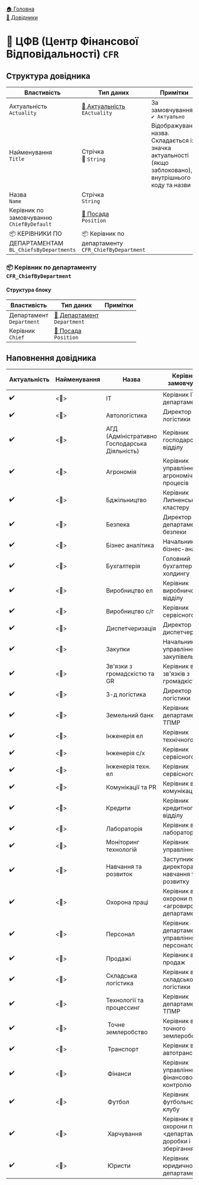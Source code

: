 ﻿[🏠 Головна](../README.MD)  
[📘 Довідники](./README.MD)  

# 📘 ЦФВ (Центр Фінансової Відповідальності) `CFR`

## Структура довідника
| Властивість | Тип даних | Примітки |
|---|---|---|
| Актуальність </br> `Actuality` | [🎲 Актуальність](../Enums/EActuality.md) </br> `EActuality` | За замовчуванням `✔️ Актуально` |
| Найменування </br> `Title` | Стрічка </br> 🔧 `String` | Відображувана назва. Складається із значка актуальності (якщо заблоковано), внутрішнього коду та назви  |
| Назва </br> `Name` | Стрічка </br> `String` |  |
| Керівник по замовчуванню </br> `ChiefByDefault` | [📘 Посада](./UserPosition.md) </br> `Position` |  |
| 📦 КЕРІВНИКИ ПО ДЕПАРТАМЕНТАМ </br> `BL_ChiefsByDepartments` | 📦 Керівник по департаменту </br> `CFR_ChiefByDepartment` |  |

### 📦 Керівник по департаменту </br> `CFR_ChiefByDepartment`
#### Структура блоку

| Властивість | Тип даних | Примітки |
|---|---|---|
| Департамент </br> `Department` | [📘 Департамент](./Department.md) </br> `Department` | |
| Керівник </br> `Chief` | [📘 Посада](./UserPosition.md) </br> `Position` |  |


## Наповнення довідника
| Актуальність | Найменування | Назва | Керівник по замовчуванню | 📦 КЕРІВНИКИ ПО ДЕПАРТАМЕНТАМ |
|---|---|---|---|---|
| ✔️ | <🔧>  | IT| Керівник IT департаменту|...|
| ✔️ | <🔧> |Автологістика| Директор відділу логістики|...|
| ✔️ | <🔧> | АГД (Адміністративно Господарська Діяльність) | Керівник господарського відділу |...|
| ✔️ | <🔧> | Агрономія | Керівник управління агрономічних процесів |...|
| ✔️ | <🔧> | Бджільництво | Керівник Липненського кластеру |...|
| ✔️ | <🔧> | Безпека | Директор департаменту безпеки |...|
| ✔️ | <🔧> | Бізнес аналітика | Начальник відділу бізнес-аналітикии |...|
| ✔️ | <🔧> | Бухгалтерія | Головний бухгалтер холдингу |...|
| ✔️ | <🔧> | Виробництво ел | Керівник виробничого відділу |...|
| ✔️ | <🔧> | Виробництво с/г | Керівник сервісного відділу |...|
| ✔️ | <🔧> | Диспетчеризація | Директор відділу диспетчеризації |...|
| ✔️ | <🔧> | Закупки | Начальник управління закупівель |...|
| ✔️ | <🔧> | Зв'язки з громадскістю та GR | Керівник відділу зв'язків з громадкістю і GR |...|
| ✔️ | <🔧> | З-д логістика | Директор відділу логістики |...|
| ✔️ | <🔧> | Земельний банк | Керівник департаменту ТПМР |...|
| ✔️ | <🔧> | Інженерія ел | Керівник технічного відділу |...|
| ✔️ | <🔧> | Інженерія с/х | Керівник сервісного відділу |...|
| ✔️ | <🔧> | Інженерія техн. ел | Керівник сервісного відділу |...|
| ✔️ | <🔧> | Комунікації та PR | Керівник відділу комунікації і PR |...|
| ✔️ | <🔧> | Кредити | Керівник кредитного відділу |...|
| ✔️ | <🔧> | Лабораторія | Керівник відділу лабораторії |...|
| ✔️ | <🔧> | Моніторинг технологій | Керівник управління ТПМР |...|
| ✔️ | <🔧> | Навчання та розвиток | Заступник ген. директора з навчання та розвитку |...|
| ✔️ | <🔧> | Охорона праці | Керівник відділу охорони праці <агровиробничого департаменту> |...|
| ✔️ | <🔧> | Персонал | Керівник департаменту управління персоналом |...|
| ✔️ | <🔧> | Продажі | Керівник відділу продаж |...|
| ✔️ | <🔧> | Складська логістика | Керівник відділу складської логістики |...|
| ✔️ | <🔧> | Технології та процессинг | Керівник департаменту ТПМР |...|
| ✔️ | <🔧> | Точне землеробство | Керівник відділу точного землеробства |...|
| ✔️ | <🔧> | Транспорт | Керівник відділу автотранспорту |...|
| ✔️ | <🔧> | Фінанси | Керівник управління фінансового контролю |...|
| ✔️ | <🔧> | Футбол | Керівник футбольного клубу |...|
| ✔️ | <🔧> | Харчування | Керівник відділу охорони праці <департаменту доробки і зберігання зерна> |...|
| ✔️ | <🔧> | Юристи | Керівник юридичного департаменту |...|